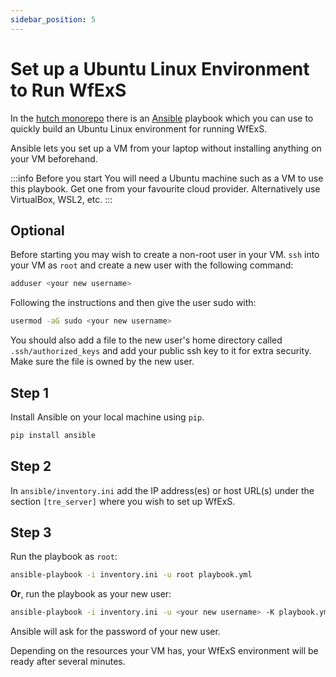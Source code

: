 ```yaml
---
sidebar_position: 5
---
```


# Set up a Ubuntu Linux Environment to Run WfExS

In the [hutch monorepo](https://github.com/HDRUK/hutch) there is an [Ansible](https://www.ansible.com/) playbook which you can use to quickly build an Ubuntu Linux environment for running WfExS.

Ansible lets you set up a VM from your laptop without installing anything on your VM beforehand.

:::info Before you start
You will need a Ubuntu machine such as a VM to use this playbook. Get one from your favourite cloud provider. Alternatively use VirtualBox, WSL2, etc.
:::

## Optional
Before starting you may wish to create a non-root user in your VM.
`ssh` into your VM as `root` and create a new user with the following command:
```bash
adduser <your new username>
```
Following the instructions and then give the user sudo with:
```bash
usermod -aG sudo <your new username>
```

You should also add a file to the new user's home directory called `.ssh/authorized_keys` and add your public ssh key to it for extra security. Make sure the file is owned by the new user.

## Step 1
Install Ansible on your local machine using `pip`.
```bash
pip install ansible
```

## Step 2
In `ansible/inventory.ini` add the IP address(es) or host URL(s) under the section `[tre_server]` where you wish to set up WfExS.

## Step 3
Run the playbook as `root`:
```bash
ansible-playbook -i inventory.ini -u root playbook.yml
```

**Or**, run the playbook as your new user:
```bash
ansible-playbook -i inventory.ini -u <your new username> -K playbook.yml
```

Ansible will ask for the password of your new user.

Depending on the resources your VM has, your WfExS environment will be ready after several minutes.
